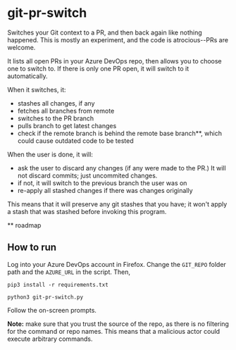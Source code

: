 # git-pr-switch
Switches your Git context to a PR, and then back again like nothing happened. This is mostly an experiment, and the code is atrocious--PRs are welcome. 

It lists all open PRs in your Azure DevOps repo, then allows you to choose one to switch to. If there is only one PR open, it will switch to it automatically.

When it switches, it:
- stashes all changes, if any
- fetches all branches from remote
- switches to the PR branch
- pulls branch to get latest changes
- check if the remote branch is behind the remote base branch**, which could cause outdated code to be tested

When the user is done, it will:
- ask the user to discard any changes (if any were made to the PR.) It will not discard commits; just uncommited changes.
- if not, it will switch to the previous branch the user was on
- re-apply all stashed changes if there was changes originally

This means that it will preserve any git stashes that you have; it won't apply a stash that was stashed before invoking this program.

** roadmap

## How to run

Log into your Azure DevOps account in Firefox. Change the `GIT_REPO` folder path and the `AZURE_URL` in the script. Then,

`pip3 install -r requirements.txt`

`python3 git-pr-switch.py`

Follow the on-screen prompts.

**Note:** make sure that you trust the source of the repo, as there is no filtering for the command or repo names. This means that a malicious actor could execute arbitrary commands.
